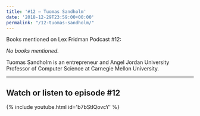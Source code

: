 ```yaml
---
title: '#12 – Tuomas Sandholm'
date: '2018-12-29T23:59:00+00:00'
permalink: "/12-tuomas-sandholm/"
---
```


Books mentioned on Lex Fridman Podcast #12:

*No books mentioned.*

Tuomas Sandholm is an entrepreneur and Angel Jordan University Professor of Computer Science at Carnegie Mellon University.

- - - - - -

## Watch or listen to episode #12

{% include youtube.html id='b7bStIQovcY' %}